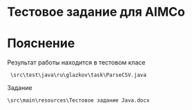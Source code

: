Тестовое задание для AIMCo
==========================

Пояснение
=========
Результат работы находится в тестовом класе

`` 
\src\test\java\ru\glazkov\task\ParseCSV.java
``

Задание

``
\src\main\resources\Тестовое задание Java.docx
``